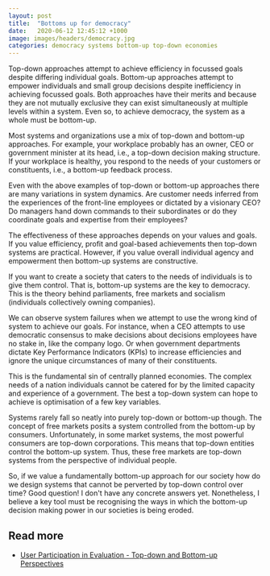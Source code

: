 ```yaml
---
layout: post
title:  "Bottoms up for democracy"
date:   2020-06-12 12:45:12 +1000
image: images/headers/democracy.jpg
categories: democracy systems bottom-up top-down economies
---
```


Top-down approaches attempt to achieve efficiency in focussed goals despite differing individual goals.
Bottom-up approaches attempt to empower individuals and small group decisions despite inefficiency in achieving focussed goals.
Both approaches have their merits and because they are not mutually exclusive they can exist simultaneously at multiple levels within a system.
Even so, to achieve democracy, the system as a whole must be bottom-up.

Most systems and organizations use a mix of top-down and bottom-up approaches.
For example, your workplace probably has an owner, CEO or government minister at its head, i.e., a top-down decision making structure.
If your workplace is healthy, you respond to the needs of your customers or constituents, i.e., a bottom-up feedback process.

Even with the above examples of top-down or bottom-up approaches there are many variations in system dynamics.
Are customer needs inferred from the experiences of the front-line employees or dictated by a visionary CEO?
Do managers hand down commands to their subordinates or do they coordinate goals and expertise from their employees?

The effectiveness of these approaches depends on your values and goals.
If you value efficiency, profit and goal-based achievements then top-down systems are practical.
However, if you value overall individual agency and empowerment then bottom-up systems are constructive.

If you want to create a society that caters to the needs of individuals is to give them control.
That is, bottom-up systems are the key to democracy.
This is the theory behind parliaments, free markets and socialism (individuals collectively owning companies).

We can observe system failures when we attempt to use the wrong kind of system to achieve our goals.
For instance, when a CEO attempts to use democratic consensus to make decisions about decisions employees have no stake in, like the company logo.
Or when government departments dictate Key Performance Indicators (KPIs) to increase efficiencies and ignore the unique circumstances of many of their constituents. 

This is the fundamental sin of centrally planned economies.
The complex needs of a nation individuals cannot be catered for by the limited capacity and experience of a government.
The best a top-down system can hope to achieve is optimisation of a few key variables.

Systems rarely fall so neatly into purely top-down or bottom-up though.
The concept of free markets posits a system controlled from the bottom-up by consumers.
Unfortunately, in some market systems, the most powerful consumers are top-down corporations.
This means that top-down entities control the bottom-up system.
Thus, these free markets are top-down systems from the perspective of individual people.

So, if we value a fundamentally bottom-up approach for our society how do we design systems that cannot be perverted by top-down control over time?
Good question! I don't have any concrete answers yet.
Nonetheless, I believe a key tool must be recognising the ways in which the bottom-up decision making power in our societies is being eroded.

## Read more
* [User Participation in Evaluation - Top-down and Bottom-up Perspectives](https://www.tandfonline.com/doi/pdf/10.1080/16522729.2003.11803861)

